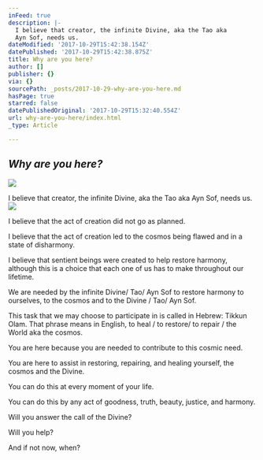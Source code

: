 ```yaml
---
inFeed: true
description: |-
  I believe that creator, the infinite Divine, aka the Tao aka
  Ayn Sof, needs us.
dateModified: '2017-10-29T15:42:38.154Z'
datePublished: '2017-10-29T15:42:38.875Z'
title: Why are you here?
author: []
publisher: {}
via: {}
sourcePath: _posts/2017-10-29-why-are-you-here.md
hasPage: true
starred: false
datePublishedOriginal: '2017-10-29T15:32:40.554Z'
url: why-are-you-here/index.html
_type: Article

---
```

## _Why are you here?_
![](https://the-grid-user-content.s3-us-west-2.amazonaws.com/7aaaf1a6-23f3-4cc6-adf1-205aeecb19ea.jpg)

I believe that creator, the infinite Divine, aka the Tao aka
Ayn Sof, needs us.
![](https://the-grid-user-content.s3-us-west-2.amazonaws.com/802328ae-db58-45a1-932f-e8e258e9d392.jpg)

I believe that the act of creation did not go as planned.

I believe that the act of creation led to the cosmos being
flawed and in a state of disharmony.

I believe that sentient beings were created to help restore harmony,
although this is a choice that each one of us has to make throughout our
lifetime.

We are needed by the infinite Divine/ Tao/ Ayn Sof to
restore harmony to ourselves, to the cosmos and to the Divine / Tao/ Ayn Sof.

This task that we may choose to participate in is called in
Hebrew: Tikkun Olam. That phrase means in English, to heal / to restore/ to
repair / the World aka the cosmos.

You are here because you are needed to contribute to this
cosmic need.

You are here to assist in restoring, repairing, and healing
yourself, the cosmos and the Divine.

You can do this at every moment of your life.

You can do this by any act of goodness, truth, beauty,
justice, and harmony.

Will you answer the call of the Divine?

Will you help?

And if not now, when?